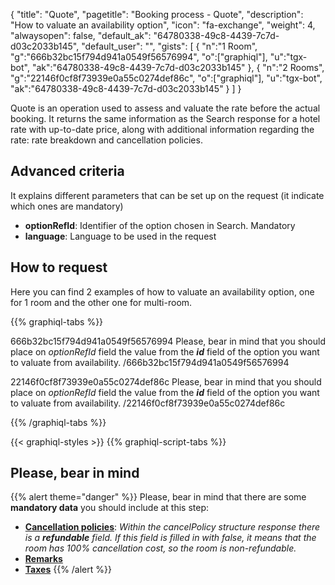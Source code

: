 {
"title": "Quote",
"pagetitle": "Booking process - Quote",
"description": "How to valuate an availability option",
"icon": "fa-exchange",
"weight": 4,
"alwaysopen": false,
"default_ak": "64780338-49c8-4439-7c7d-d03c2033b145",
"default_user": "",
"gists": [
    {
        "n":"1 Room",
        "g":"666b32bc15f794d941a0549f56576994",
        "o":["graphiql"],
        "u":"tgx-bot",
        "ak":"64780338-49c8-4439-7c7d-d03c2033b145"
    }, 
    {
        "n":"2 Rooms",
        "g":"22146f0cf8f73939e0a55c0274def86c",
        "o":["graphiql"],
        "u":"tgx-bot",
        "ak":"64780338-49c8-4439-7c7d-d03c2033b145"
    }
        ]
}

Quote is an operation used to assess and valuate the rate before the actual booking. It returns the same information as the Search response for a hotel rate with up-to-date price, along with additional information regarding the rate: rate breakdown and cancellation policies.

## Advanced criteria
It explains different parameters that can be set up on the request (it indicate which ones are mandatory)

- **optionRefId**: Identifier of the option chosen in Search. Mandatory
- **language**: Language to be used in the request

## How to request 
Here you can find 2 examples of how to valuate an availability option, one for 1 room and the other one for multi-room. </br>

{{% graphiql-tabs %}}

666b32bc15f794d941a0549f56576994
Please, bear in mind that you should place on _optionRefId_ field the value from the **_id_** field of the option you want to valuate from availability.
/666b32bc15f794d941a0549f56576994

22146f0cf8f73939e0a55c0274def86c
Please, bear in mind that you should place on _optionRefId_ field the value from the **_id_** field of the option you want to valuate from availability.
/22146f0cf8f73939e0a55c0274def86c

{{% /graphiql-tabs %}}

{{< graphiql-styles >}}
{{% graphiql-script-tabs %}}

## Please, bear in mind

{{% alert theme="danger" %}}
Please, bear in mind that there are some **mandatory data** you should include at this step:

-  <u>__Cancellation policies__</u>: _Within the cancelPolicy structure response there is a **refundable** field. If this field is filled in with false, it means that the room has 100% cancellation cost, so the room is non-refundable._
-  <u>__Remarks__</u>
-  <u>__Taxes__</u>
{{% /alert %}}
